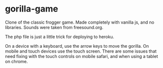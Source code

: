 # gorilla-game

Clone of the classic frogger game. Made completely with vanilla js, and no libraries. Sounds were taken from freesound.org.

The php file is just a little trick for deploying to heroku.

On a device with a keyboard, use the arrow keys to move the gorilla. On mobile and touch devices use the touch screen. There are some issues that need fixing with the touch controls on mobile safari, and when using a tablet on chrome.
